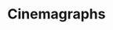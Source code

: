 ---
title: Cinemagraphs
crosslinks:
- livven
- anti_gif_bot
- youtubefactsbot
- perfectloops
- MassdropBot
- u_imguralbumbot
- Plastuer
- botwatch
- HailCorporate
- youtubot
- Art
- LivingBackgrounds
- aww
- thalassophobia
- woahdude
- gifs
- noisygifs
- totallynotrobots
- WeatherGifs
- mildlypenis
---